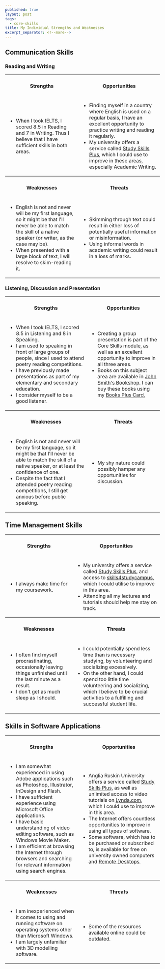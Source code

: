 ```yaml
---
published: true
layout: post
tags:
  - core-skills
title: My Individual Strengths and Weaknesses
excerpt_separator: <!--more-->
---
```


## Communication Skills 
<h3>Reading and Writing</h3>
 <table style="width:100%">
      <tbody>
        <tr>
          <th><h4>Strengths</h4></th>
          <th><h4>Opportunities</h4></th>
        </tr>
        <tr>
          <td>
            <ul>
              <li>When I took IELTS, I scored 8.5 in Reading and 7 in Writing. Thus I believe that I have sufficient skills in both areas.</li>
            </ul>
          </td>
          <td>
            <ul>
              <li>Finding myself in a country where English is used on a regular basis, I have an excellent opportunity to practice writing and reading it regularly.</li>
              <li>My university offers a service called <a href="http://web.anglia.ac.uk/anet/studyskillsplus/">Study Skills Plus</a>, which I could use to improve in these areas, especially Academic Writing.</li>
            </ul>
          </td>
        </tr>
        <tr>
          <th><h4>Weaknesses</h4></th>
          <th><h4>Threats</h4></th>
        </tr>
        <tr>
          <td>
            <ul>
              <li>English is not and never will be my first language, so it might be that I'll never be able to match the skill of a native speaker (or writer, as the case may be).</li>
              <li>When presented with a large block of text, I will resolve to skim-reading it.</li>
            </ul>
          </td>
          <td>
            <ul>
              <li>Skimming through text could result in either loss of potentially useful information or misinformation.</li>
              <li>Using informal words in academic writing could result in a loss of marks.</li>
            </ul>
          </td>
        </tr>
      </tbody>
    </table>
<!--more--> 
   
<h3>Listening, Discussion and Presentation</h3>
 <table style="width:100%">
      <tbody>
        <tr>
          <th><h4>Strengths</h4></th>
          <th><h4>Opportunities</h4></th>
        </tr>
        <tr>
          <td>
            <ul>
              <li>When I took IELTS, I scored 8.5 in Listening and 8 in Speaking.</li>
              <li>I am used to speaking in front of large groups of people, since I used to attend poetry reading competitions.</li>
              <li>I have previously made presentations as part of my elementary and secondary education.</li>
              <li>I consider myself to be a good listener.</li>
            </ul>
          </td>
          <td>
            <ul>
              <li>Creating a group presentation is part of the Core Skills module, as well as an excellent opportunity to improve in all three areas.</li>
              <li>Books on this subject area are available in <a href="http://www.johnsmith.co.uk/aru">John Smith's Bookshop</a>. I can buy these books using my <a href="http://www.johnsmith.co.uk/aru/books-plus-scheme">Books Plus Card.</a></li>
            </ul>
          </td>
        </tr>
        <tr>
          <th><h4>Weaknesses</h4></th>
          <th><h4>Threats</h4></th>
        </tr>
        <tr>
          <td>
            <ul>
              <li>English is not and never will be my first language, so it might be that I'll never be able to match the skill of a native speaker, or at least the confidence of one.</li>
              <li>Despite the fact that I attended poetry reading competitions, I still get anxious before public speaking.</li>
            </ul>
          </td>
          <td>
            <ul>
              <li>My shy nature could possibly hamper any opportunities for discussion.</li>
            </ul>
          </td>
        </tr>
      </tbody>
    </table>
    
## Time Management Skills 
 <table style="width:100%">
      <tbody>
        <tr>
          <th><h4>Strengths</h4></th>
          <th><h4>Opportunities</h4></th>
        </tr>
        <tr>
          <td>
            <ul>
              <li>I always make time for my coursework.</li>
            </ul>
          </td>
          <td>
            <ul>
              <li>My university offers a service called <a href="http://web.anglia.ac.uk/anet/studyskillsplus/">Study Skills Plus</a>, and access to <a href="http://www.skills4studycampus.com/palgrave/">skills4studycampus</a>, which I could utilise to improve in this area.</li>
              <li>Attending all my lectures and tutorials should help me stay on track.</li>
            </ul>
          </td>
        </tr>
        <tr>
          <th><h4>Weaknesses</h4></th>
          <th><h4>Threats</h4></th>
        </tr>
        <tr>
          <td>
            <ul>
              <li>I often find myself procrastinating, occasionally leaving things unfinished until the last minute as a result.</li>
              <li>I don't get as much sleep as I should.</li>
            </ul>
          </td>
          <td>
            <ul>
              <li>I could potentially spend less time than is necessary studying, by volunteering and socializing excessively.</li>
              <li>On the other hand, I could spend too little time volunteering and socializing, which I believe to be crucial activities to a fulfilling and successful student life.</li>
            </ul>
          </td>
        </tr>
      </tbody>
    </table>
    
## Skills in Software Applications

 <table style="width:100%">
      <tbody>
        <tr>
          <th><h4>Strengths</h4></th>
          <th><h4>Opportunities</h4></th>
        </tr>
        <tr>
          <td>
            <ul>
              <li>I am somewhat experienced in using Adobe applications such as Photoshop, Illustrator, InDesign and Flash.</li>
              <li>I have sufficient experience using Microsoft Office applications.</li>
              <li>I have basic understanding of video editing software, such as Windows Movie Maker.</li>
              <li>I am efficient at browsing the Internet through browsers and searching for relevant information using search engines.</li>
            </ul>
          </td>
          <td>
            <ul>
              <li>Anglia Ruskin University offers a service called <a href="http://web.anglia.ac.uk/anet/studyskillsplus/">Study Skills Plus</a>, as well as unlimited access to video tutorials on <a href="https://www.lynda.com/">Lynda.com</a>, which I could use to improve in this area.</li>
              <li>The Internet offers countless opportunities to improve in using all types of software.</li>
              <li>Some software, which has to be purchased or subscribed to, is available for free on university owned computers and <a href="http://web.anglia.ac.uk/it/services/remotedesktop/">Remote Desktops</a>.</li>
            </ul>
          </td>
        </tr>
        <tr>
          <th><h4>Weaknesses</h4></th>
          <th><h4>Threats</h4></th>
        </tr>
        <tr>
          <td>
            <ul>
              <li>I am inexperienced when it comes to using and running software on operating systems other than Microsoft Windows.</li>
              <li>I am largely unfamiliar with 3D modelling software.</li>
            </ul>
          </td>
          <td>
            <ul>
              <li>Some of the resources available online could be outdated.</li>
            </ul>
          </td>
        </tr>
      </tbody>
    </table>
